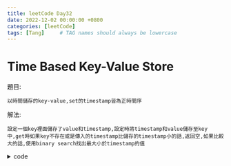 ```yaml
---
title: leetCode Day32
date: 2022-12-02 00:00:00 +0800
categories: [leetCode]
tags: [Tang]     # TAG names should always be lowercase
---
```


# Time Based Key-Value Store

題目:

    以時間儲存的key-value,set的timestamp皆為正時間序



解法:

    設定一個key裡面儲存了value和timestamp,設定時將timestamp和value儲存至key中,get時如果key不存在或是傳入的timestamp比儲存的timestamp小的話,返回空,如果比較大的話,使用binary search找出最大小於timestamp的值


<details> <summary>code</summary>
<pre><code>
type TimeValue struct {
    Value string
    Timestamp int
}
type TimeMap struct {
    m map[string][]TimeValue
}


func Constructor() TimeMap {
    return TimeMap{m: make(map[string][]TimeValue)}
}


func (this *TimeMap) Set(key string, value string, timestamp int)  {
    if _, ok := this.m[key]; !ok {
        this.m[key] = []TimeValue{}
    }
    this.m[key] = append(this.m[key], TimeValue{value, timestamp,})
}


func (this *TimeMap) Get(key string, timestamp int) string {
    if len(this.m[key]) == 0 || this.m[key][0].Timestamp > timestamp {
        return ""
    }
    left := 0
    right := len(this.m[key])
    for left < right {
        mid := (left + right) / 2
        if this.m[key][mid].Timestamp == timestamp {
            return this.m[key][mid].Value
        }
        if this.m[key][mid].Timestamp > timestamp {
            right = mid
        } else {
            left = mid + 1
        }
    }
    return this.m[key][right - 1].Value
}


/**
 * Your TimeMap object will be instantiated and called as such:
 * obj := Constructor();
 * obj.Set(key,value,timestamp);
 * param_2 := obj.Get(key,timestamp);
 */
</code></pre>
</details>
